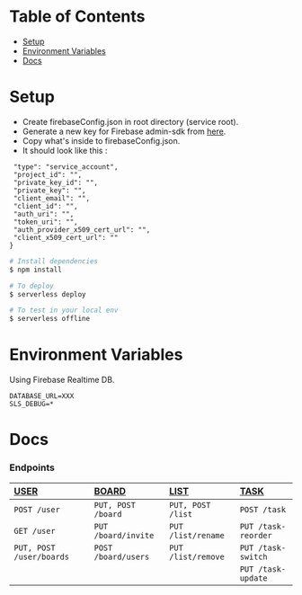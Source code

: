 # Table of Contents

- [Setup](#Setup)
- [Environment Variables](#Environment-Variables)
- [Docs](#Docs)


# Setup
 - Create firebaseConfig.json in root directory (service root).
 - Generate a new key for Firebase admin-sdk from [here](https://console.firebase.google.com/project/_/settings/serviceaccounts/adminsdk).
 - Copy what's inside to firebaseConfig.json.
 - It should look like this : 

 ``` {
  "type": "service_account",
  "project_id": "",
  "private_key_id": "",
  "private_key": "",
  "client_email": "",
  "client_id": "",
  "auth_uri": "",
  "token_uri": "",
  "auth_provider_x509_cert_url": "",
  "client_x509_cert_url": ""
}
 ```

```bash
# Install dependencies
$ npm install

# To deploy 
$ serverless deploy

# To test in your local env
$ serverless offline
```

# Environment Variables

Using Firebase Realtime DB.

``` 
DATABASE_URL=XXX
SLS_DEBUG=*
```

# Docs

### Endpoints

|[USER](./docs/UserEndpoints)   | [BOARD](./docs/BoardEndpoints) | [LIST](./docs/ListEndpoints) | [TASK](./docs/TaskEndpoints)
|:-------------                 | :-------------                 | :----------                  |  :----------                
| `POST /user`                  | `PUT, POST /board`             | `PUT, POST /list`            |  `POST /task`               
| `GET /user`                   | `PUT /board/invite`            | `PUT /list/rename`           |  `PUT /task-reorder`
| `PUT, POST /user/boards`      | `POST /board/users`            | `PUT /list/remove`           |  `PUT /task-switch`
|                               |                                |                              |  `PUT /task-update`

